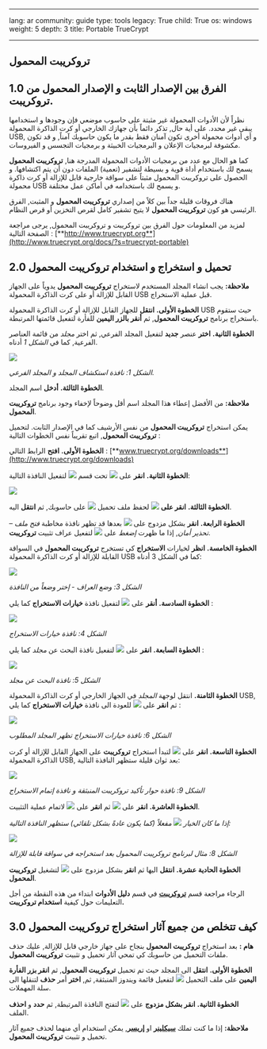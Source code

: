 

---

lang: ar
community: guide
type: tools
legacy: True
child: True
os: windows
weight: 5
depth: 3
title: Portable TrueCrypt

---

## تروكريبت المحمول ##



## 1.0	الفرق بين الإصدار الثابت و الإصدار المحمول من تروكريبت. ##

نظراً لأن الأدوات المحمولة غير مثبتة على حاسوب موضعي فإن وجودها و استخدامها يبقى غير محدد. على أية حال, تذكر دائماً بأن جهازك الخارجي أو كرت الذاكرة المحمولة USB, و أي أدوات محمولة أخرى تكون آمنان فقط بقدر ما يكون حاسوبك آمناً, و قد تكون مكشوفة لبرمجيات الإعلان و البرمجيات الخبيثة و برمجيات التجسس و الفيروسات.

كما هو الحال مع عدد من برمجيات الأدوات المحمولة المدرجة هنا, **تروكريبت المحمول** يسمح لك باستخدام أداة قوية و بسيطة لتشفير (تعمية) الملفات دون أن يتم اكتشافها. و الحصول على تروكريبت المحمول مثبتاً على سواقة خارجية قابل للإزالة أو كرت ذاكرة محمولة  USB و  يسمح لك باستخدامه في أماكن عمل مختلفة.

هناك فروقات قليلة جداً بين كلاً من إصداري **تروكريبت المحمول** و المثبت, الفرق الرئيسي هو كون **تروكريبت المحمول** لا يتيح تشفير كامل لقرص التخزين أو قرص النظام.
 
لمزيد من المعلومات حول الفرق بين تروكريبت و تروكريبت المحمول, يرجى مراجعة الصفحة التالية  :  [**http://www.truecrypt.org**](http://www.truecrypt.org/docs/?s=truecrypt-portable)

## 2.0	تحميل و استخراج و استخدام تروكريبت المحمول ##

**ملاحظة:** يجب انشاء المجلد المستخدم لاستخراج **تروكريبت المحمول** يدوياً على الجهاز القابل للإزالة أو على كرت الذاكرة المحمولة USB قبل عملية الاستخراج.

**الخطوة الأولى.**  **انتقل** للجهاز القابل للإزالة أو كرت الذاكرة المحمولة USB حيث ستقوم باستخراج برنامج **تروكريبت المحمول**, ثم **أنقر بالزر اليمين** للفأرة لتفعيل قائمتها المرتبطة.

**الخطوة الثانية.** **اختر** عنصر **جديد** لتفعيل المجلد الفرعي, ثم اختر *مجلد* من قائمة العناصر الفرعية, كما في *الشكل 1* أدناه.

![](/sbox/screen/truecryptportable-en/01.png)
 
*الشكل 1: نافذة استكشاف المجلد و المجلد الفرعي.*

**الخطوة الثالثة.** **أدخل** اسم المجلد.

**ملاحظة:** من الأفضل إعطاء هذا المجلد اسم أقل وضوحاً لإخفاء وجود برنامج **تروكريبت المحمول**.

يمكن استخراج **تروكريبت المحمول** من نفس الأرشيف كما في الإصدار الثابت. لتحميل **تروكريبت المحمول**, اتبع  تقريباً نفس الخطوات التالية :

**الخطوة الأولى.** **افتح** الرابط التالي :  [**www.truecrypt.org/downloads**](http://www.truecrypt.org/downloads)

**الخطوة الثانية.** **انقر** على ![](/sbox/screen/truecryptportable-en/02.png) تحت قسم ![](/sbox/screen/truecryptportable-en/03.png) لتفعيل النافذة التالية:

![](/sbox/screen/truecryptportable-en/04.png) 

**الخطوة الثالثة.** **انقر على** ![](/sbox/screen/truecryptportable-en/05.png) لحفظ ملف تحميل ![](/sbox/screen/truecryptportable-en/06.png) على حاسوبك, ثم **انتقل** اليه.

**الخطوة الرابعة.** **انقر** بشكل مزدوج على ![](/sbox/screen/truecryptportable-en/06.png) بعدها قد تظهر نافذة مخاطبة *فتح ملف – تحذير أمان*, إذا ما ظهرت *إضغط* على ![](/sbox/screen/truecryptportable-en/07.png) لتفعيل عراف تثبيت **تروكريبت**.

**الخطوة الخامسة.** **انظر** لخيارات **الاستخراج** كي تستخرج **تروكريبت المحمول** في السواقة القابلة للإزالة أو كرت الذاكرة المحمولة USB كما في الشكل 3 أدناه:

![](/sbox/screen/truecryptportable-en/08.png)

*الشكل 3: وضع العراف - إختر وضعاً من النافذة*

**الخطوة السادسة.** **أنقر** على ![](/sbox/screen/truecryptportable-en/09.png) لتفعيل نافذة **خيارات الاستخراج** كما يلي :

![](/sbox/screen/truecryptportable-en/10.png)

*الشكل 4: نافذة خيارات الاستخراج*

**الخطوة السابعة.** **انقر** على ![](/sbox/screen/truecryptportable-en/11.png) لتفعيل نافذة البحث عن *مجلد* كما يلي :

![](/sbox/screen/truecryptportable-en/12.png)

*الشكل 5: نافذة البحث عن مجلد*

**الخطوة الثامنة.** انتقل لوجهة *المجلد* في الجهاز الخارجي أو كرت الذاكرة المحمولة USB, ثم **انقر** على ![](/sbox/screen/truecryptportable-en/17.png) للعودة الى نافذة **خيارات الاستخراج** كما يلي :

![](/sbox/screen/truecryptportable-en/14.png)

*الشكل 6: نافذة خيارات الاستخراج تظهر المجلد المطلوب*

**الخطوة التاسعة.** **انقر** على ![](/sbox/screen/truecryptportable-en/13.png) لتبدأ استخراج **تروكريبت** على الجهاز القابل للإزالة أو كرت الذاكرة المحمولة USB, بعد ثوان قليلة ستظهر النافذة التالية:

![](/sbox/screen/truecryptportable-en/16.png)

*الشكل 9: نافذة حوار تأكيد تروكريبت المنبثقة و نافذة إتمام الاستخراج*

**الخطوة العاشرة.** **انقر** على ![](/sbox/screen/truecryptportable-en/17.png) ثم **انقر** على ![](/sbox/screen/truecryptportable-en/18.png) لاتمام عملية التثبيت.

*إذا ما كان الخيار ![](/sbox/screen/truecryptportable-en/19.png) مفعلاً (كما يكون عادةً بشكل تلقائي) ستظهر النافذة التالية:*

![](/sbox/screen/truecryptportable-en/20.png)

*الشكل 8: مثال لبرنامج تروكريبت المحمول بعد استخراجه في سواقة قابلة للإزالة*

**الخطوة الحادية عشرة.** **انتقل** اليها ثم **انقر** بشكل مزدوج على ![](/sbox/screen/truecryptportable-en/21.png) لتشغيل **تروكريبت المحمول**.

الرجاء مراجعة قسم [**تروكريبت**](/ar/truecrypt) في قسم **دليل الأدوات** ابتداء من هذه النقطة من أجل التعليمات حول كيفية **استخدام تروكريبت.**

## 3.0	كيف تتخلص من جميع آثار استخراج تروكريبت المحمول ##

**هام :** بعد استخراج **تروكريبت المحمول** بنجاح على جهاز خارجي قابل للإزالة, عليك حذف ملفات التحميل من حاسوبك كي تمحي آثار تحميل و تثبيت **تروكريبت المحمول**.

**الخطوة الأولى.** **انتقل** الى المجلد حيث تم تحميل **تروكريبت المحمول**, ثم **انقر بزر الفأرة اليمين** على ملف التحميل ![](/sbox/screen/truecryptportable-en/06.png) لتفعيل قائمة ويندوز المنبثقة, ثم, **اختر** أمر **حذف** لتنقلها الى سلة المهملات.

**الخطوة الثانية.** **انقر بشكل مزدوج** على ![](/sbox/screen/truecryptportable-en/23.png) لتفتح النافذة المرتبطة, ثم **حدد** و **احذف** الملف.

**ملاحظة:** إذا ما كنت تملك [**سيكلينر**](/ar/ccleaner) او [**إريسر**](/ar/eraser), يمكن استخدام أي منهما لحذف جميع آثار تحميل و تثبيت **تروكريبت المحمول**.




